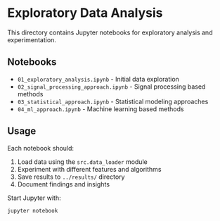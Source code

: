# Exploratory Data Analysis

This directory contains Jupyter notebooks for exploratory analysis and experimentation.

## Notebooks

- `01_exploratory_analysis.ipynb` - Initial data exploration
- `02_signal_processing_approach.ipynb` - Signal processing based methods
- `03_statistical_approach.ipynb` - Statistical modeling approaches
- `04_ml_approach.ipynb` - Machine learning based methods

## Usage

Each notebook should:
1. Load data using the `src.data_loader` module
2. Experiment with different features and algorithms
3. Save results to `../results/` directory
4. Document findings and insights

Start Jupyter with:
```bash
jupyter notebook
```
